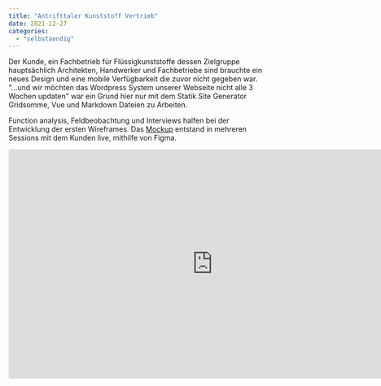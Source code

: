 ```yaml
---
title: "Antrifttaler Kunststoff Vertrieb"
date: 2021-12-27
categories: 
  - "selbstaendig"
---
```


Der Kunde, ein Fachbetrieb für Flüssigkunststoffe dessen Zielgruppe hauptsächlich Architekten, Handwerker und Fachbetriebe sind brauchte ein neues Design und eine mobile Verfügbarkeit die zuvor nicht gegeben war.  
"...und wir möchten das Wordpress System unserer Webseite nicht alle 3 Wochen updaten" war ein Grund hier nur mit dem Statik Site Generator Gridsomme, Vue und Markdown Dateien zu Arbeiten.

Function analysis, Feldbeobachtung und Interviews halfen bei der Entwicklung der ersten Wireframes. Das [Mockup](http://vita.sichtachsen.net/figma-embed/) entstand in mehreren Sessions mit dem Kunden live, mithilfe von Figma.

  

<iframe style="border: 1px solid rgba(0, 0, 0, 0.1);" src="https://www.figma.com/embed?embed_host=share&amp;url=https%3A%2F%2Fwww.figma.com%2Fproto%2Fkv0nMgiI6zy3JB9q7UR3zb%2FAntrifttaler-Mockup%3Fnode-id%3D403%253A0%26viewport%3D-1613%252C-677%252C0.5%26scaling%3Dcontain&amp;chrome=DOCUMENTATION" width="800" height="450" allowfullscreen></iframe>

